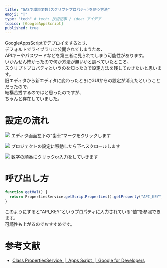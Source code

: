 ```yaml
---
title: "GASで環境変数(スクリプトプロパティ)を使う方法"
emoji: "🐥"
type: "tech" # tech: 技術記事 / idea: アイデア
topics: [GoogleAppsScript]
published: true
---
```


GoogleAppsScriptでデプロイをするとき、  
デフォルトでライブラリに公開されてしまうため、  
APIキーやパスワードなどを第三者に見られてしまう可能性があります。  
いかんせん怖かったので何か方法が無いかと調べていたところ、  
スクリプトプロパティというのを知ったので設定方法を残しておきたいと思います。  
旧エディタから新エディタに変わったときにGUIからの設定が消えたということだったので、  
結構苦労するのではと思ったのですが、  
ちゃんと存在していました。

# 設定の流れ

![](/images/script_property_click_here.png)
エディタ画面左下の"歯車"マークをクリックします  

![](/images/script_property_2.png)
プロジェクトの設定に移動したら下へスクロールします

![](/images/script_property_3.png)
数字の順番にクリックor入力をしていきます

# 呼び出し方

```js
function getVal() {
  return PropertiesService.getScriptProperties().getProperty("API_KEY");
}
```
このようにすると”API_KEY”というプロパティに入力されている”値”を参照できます。  
可読性も上がるのでおすすめです。

# 参考文献
  - [Class PropertiesService  |  Apps Script  |  Google for Developers](https://developers.google.com/apps-script/reference/properties/properties-service?hl=ja)
